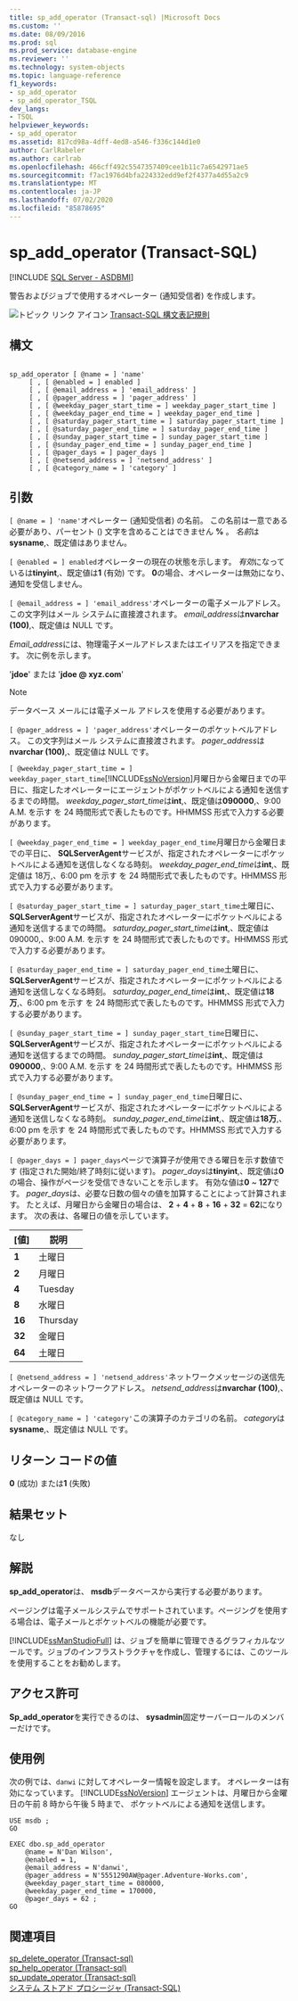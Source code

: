 ```yaml
---
title: sp_add_operator (Transact-sql) |Microsoft Docs
ms.custom: ''
ms.date: 08/09/2016
ms.prod: sql
ms.prod_service: database-engine
ms.reviewer: ''
ms.technology: system-objects
ms.topic: language-reference
f1_keywords:
- sp_add_operator
- sp_add_operator_TSQL
dev_langs:
- TSQL
helpviewer_keywords:
- sp_add_operator
ms.assetid: 817cd98a-4dff-4ed8-a546-f336c144d1e0
author: CarlRabeler
ms.author: carlrab
ms.openlocfilehash: 466cff492c5547357409cee1b11c7a6542971ae5
ms.sourcegitcommit: f7ac1976d4bfa224332edd9ef2f4377a4d55a2c9
ms.translationtype: MT
ms.contentlocale: ja-JP
ms.lasthandoff: 07/02/2020
ms.locfileid: "85878695"
---
```

# <a name="sp_add_operator-transact-sql"></a>sp_add_operator (Transact-SQL)
[!INCLUDE [SQL Server - ASDBMI](../../includes/applies-to-version/sql-asdbmi.md)]

  警告およびジョブで使用するオペレーター (通知受信者) を作成します。  
  
 
 ![トピック リンク アイコン](../../database-engine/configure-windows/media/topic-link.gif "トピック リンク アイコン") [Transact-SQL 構文表記規則](../../t-sql/language-elements/transact-sql-syntax-conventions-transact-sql.md)  
  
## <a name="syntax"></a>構文  
  
```  
  
sp_add_operator [ @name = ] 'name'   
     [ , [ @enabled = ] enabled ]   
     [ , [ @email_address = ] 'email_address' ]   
     [ , [ @pager_address = ] 'pager_address' ]   
     [ , [ @weekday_pager_start_time = ] weekday_pager_start_time ]   
     [ , [ @weekday_pager_end_time = ] weekday_pager_end_time ]   
     [ , [ @saturday_pager_start_time = ] saturday_pager_start_time ]   
     [ , [ @saturday_pager_end_time = ] saturday_pager_end_time ]   
     [ , [ @sunday_pager_start_time = ] sunday_pager_start_time ]   
     [ , [ @sunday_pager_end_time = ] sunday_pager_end_time ]   
     [ , [ @pager_days = ] pager_days ]   
     [ , [ @netsend_address = ] 'netsend_address' ]   
     [ , [ @category_name = ] 'category' ]   
```  
  
## <a name="arguments"></a>引数  
`[ @name = ] 'name'`オペレーター (通知受信者) の名前。 この名前は一意である必要があり、パーセント () 文字を含めることはできません **%** 。 *名前*は**sysname**,、既定値はありません。  
  
`[ @enabled = ] enabled`オペレーターの現在の状態を示します。 *有効*になっているは**tinyint**,、既定値は**1** (有効) です。 **0**の場合、オペレーターは無効になり、通知を受信しません。  
  
`[ @email_address = ] 'email_address'`オペレーターの電子メールアドレス。 この文字列はメール システムに直接渡されます。 *email_address*は**nvarchar (100)**,、既定値は NULL です。  
  
 *Email_address*には、物理電子メールアドレスまたはエイリアスを指定できます。 次に例を示します。  
  
 '**jdoe**' または '**jdoe \@ xyz.com**'  
  
> [!NOTE]  
>  データベース メールには電子メール アドレスを使用する必要があります。  
  
`[ @pager_address = ] 'pager_address'`オペレーターのポケットベルアドレス。 この文字列はメール システムに直接渡されます。 *pager_address*は**nvarchar (100)**,、既定値は NULL です。  
  
`[ @weekday_pager_start_time = ] weekday_pager_start_time`[!INCLUDE[ssNoVersion](../../includes/ssnoversion-md.md)]月曜日から金曜日までの平日に、指定したオペレーターにエージェントがポケットベルによる通知を送信するまでの時間。 *weekday_pager_start_time*は**int**,、既定値は**090000**,、9:00 A.M. を示す を 24 時間形式で表したものです。HHMMSS 形式で入力する必要があります。  
  
`[ @weekday_pager_end_time = ] weekday_pager_end_time`月曜日から金曜日までの平日に、 **SQLServerAgent**サービスが、指定されたオペレーターにポケットベルによる通知を送信しなくなる時刻。 *weekday_pager_end_time*は**int**,、既定値は 18万,、6:00 pm を示す を 24 時間形式で表したものです。HHMMSS 形式で入力する必要があります。  
  
`[ @saturday_pager_start_time = ] saturday_pager_start_time`土曜日に、 **SQLServerAgent**サービスが、指定されたオペレーターにポケットベルによる通知を送信するまでの時間。 *saturday_pager_start_time*は**int**,、既定値は 090000,、9:00 A.M. を示す を 24 時間形式で表したものです。HHMMSS 形式で入力する必要があります。  
  
`[ @saturday_pager_end_time = ] saturday_pager_end_time`土曜日に、 **SQLServerAgent**サービスが、指定されたオペレーターにポケットベルによる通知を送信しなくなる時刻。 *saturday_pager_end_time*は**int**,、既定値は**18万**,、6:00 pm を示す を 24 時間形式で表したものです。HHMMSS 形式で入力する必要があります。  
  
`[ @sunday_pager_start_time = ] sunday_pager_start_time`日曜日に、 **SQLServerAgent**サービスが、指定されたオペレーターにポケットベルによる通知を送信するまでの時間。 *sunday_pager_start_time*は**int**,、既定値は**090000**,、9:00 A.M. を示す を 24 時間形式で表したものです。HHMMSS 形式で入力する必要があります。  
  
`[ @sunday_pager_end_time = ] sunday_pager_end_time`日曜日に、 **SQLServerAgent**サービスが、指定されたオペレーターにポケットベルによる通知を送信しなくなる時刻。 *sunday_pager_end_time*は**int**,、既定値は**18万**,、6:00 pm を示す を 24 時間形式で表したものです。HHMMSS 形式で入力する必要があります。  
  
`[ @pager_days = ] pager_days`ページで演算子が使用できる曜日を示す数値です (指定された開始/終了時刻に従います)。 *pager_days*は**tinyint**,、既定値は**0**の場合、操作がページを受信できないことを示します。 有効な値は**0** ~ **127**です。 *pager_days*は、必要な日数の個々の値を加算することによって計算されます。 たとえば、月曜日から金曜日の場合は、 **2** + **4** + **8** + **16** + **32**  =  **62**になります。 次の表は、各曜日の値を示しています。  
  
|[値]|説明|  
|-----------|-----------------|  
|**1**|土曜日|  
|**2**|月曜日|  
|**4**|Tuesday|  
|**8**|水曜日|  
|**16**|Thursday|  
|**32**|金曜日|  
|**64**|土曜日|  
  
`[ @netsend_address = ] 'netsend_address'`ネットワークメッセージの送信先オペレーターのネットワークアドレス。 *netsend_address*は**nvarchar (100)**,、既定値は NULL です。  
  
`[ @category_name = ] 'category'`この演算子のカテゴリの名前。 *category*は**sysname**,、既定値は NULL です。  
  
## <a name="return-code-values"></a>リターン コードの値  
 **0** (成功) または**1** (失敗)  
  
## <a name="result-sets"></a>結果セット  
 なし  
  
## <a name="remarks"></a>解説  
 **sp_add_operator**は、 **msdb**データベースから実行する必要があります。  
  
 ページングは電子メールシステムでサポートされています。ページングを使用する場合は、電子メールとポケットベルの機能が必要です。  
  
 [!INCLUDE[ssManStudioFull](../../includes/ssmanstudiofull-md.md)] は、ジョブを簡単に管理できるグラフィカルなツールです。ジョブのインフラストラクチャを作成し、管理するには、このツールを使用することをお勧めします。  
  
## <a name="permissions"></a>アクセス許可  
 **Sp_add_operator**を実行できるのは、 **sysadmin**固定サーバーロールのメンバーだけです。  
  
## <a name="examples"></a>使用例  
 次の例では、`danwi` に対してオペレーター情報を設定します。 オペレーターは有効になっています。 [!INCLUDE[ssNoVersion](../../includes/ssnoversion-md.md)] エージェントは、月曜日から金曜日の午前 8 時から午後 5 時まで、 ポケットベルによる通知を送信します。  
  
```  
USE msdb ;  
GO  
  
EXEC dbo.sp_add_operator  
    @name = N'Dan Wilson',  
    @enabled = 1,  
    @email_address = N'danwi',  
    @pager_address = N'5551290AW@pager.Adventure-Works.com',  
    @weekday_pager_start_time = 080000,  
    @weekday_pager_end_time = 170000,  
    @pager_days = 62 ;  
GO  
```  
  
## <a name="see-also"></a>関連項目  
 [sp_delete_operator &#40;Transact-sql&#41;](../../relational-databases/system-stored-procedures/sp-delete-operator-transact-sql.md)   
 [sp_help_operator &#40;Transact-sql&#41;](../../relational-databases/system-stored-procedures/sp-help-operator-transact-sql.md)   
 [sp_update_operator &#40;Transact-sql&#41;](../../relational-databases/system-stored-procedures/sp-update-operator-transact-sql.md)   
 [システム ストアド プロシージャ &#40;Transact-SQL&#41;](../../relational-databases/system-stored-procedures/system-stored-procedures-transact-sql.md)  
  
  
